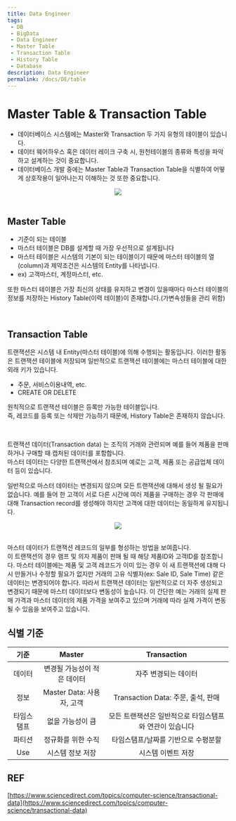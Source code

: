 ```yaml
---
title: Data Engineer
tags: 
 - DB
 - BigData
 - Data Engineer
 - Master Table
 - Transaction Table
 - History Table
 - Database
description: Data Engineer
permalink: /docs/DE/table
---
```


# Master Table & Transaction Table

- 데이터베이스 시스템에는 Master와 Transaction 두 가지 유형의 테이블이 있습니다.
- 데이터 웨어하우스 혹은 데이터 레이크 구축 시, 원천테이블의 종류와  특성을 파악하고 설계하는 것이 중요합니다.
- 데이터베이스 개발 중에는 Master Table과 Transaction Table을 식별하여 어떻게 상호작용이 일어나는지 이해하는 것 또한 중요합니다. 

<center><img src="https://metamug.com/article/images/differ-master-vs-transaction-table.svg"></center><br>


## Master Table

- 기준이 되는 테이블
- 마스터 테이블은 DB를 설계할 때 가장 우선적으로 설계됩니다 
- 마스터 테이블은 시스템의 기본이 되는 테이블이기 때문에 마스터 테이블의 열(column)과 제약조건은 시스템의 Entity를 나타냅니다.
- ex) 고객마스터, 계정마스터, etc.

또한 마스터 테이블은 가장 최신의 상태를 유지하고 변경이 있을때마다 마스터 테이블의 정보를 저장하는 History Table(이력 테이블)이 존재합니다.(가변속성들을 관리 위함)

<br>

## Transaction Table

트랜잭션은 시스템 내 Entity(마스터 테이블)에 의해 수행되는 활동입니다.
이러한 활동은 트랜잭션 테이블에 저장되며 일반적으로 트랜잭션 테이블에는 마스터 테이블에 대한 외래 키가 있습니다.

- 주문, 서비스이용내역, etc. 
- CREATE OR DELETE

원칙적으로 트랜잭션 테이블은 등록만 가능한 테이블입니다.<br> 
즉, 레코드를 등록 또는 삭제만 가능하기 때문에, History Table은 존재하지 않습니다.

<br>


트랜잭션 데이터(Transaction data) 는 조직의 거래와 관련되며 예를 들어 제품을 판매하거나 구매할 때 캡처된 데이터를 포함합니다.<br>마스터 데이터는 다양한 트랜잭션에서 참조되며 예로는 고객, 제품 또는 공급업체 데이터 등이 있습니다. 

일반적으로 마스터 데이터는 변경되지 않으며 모든 트랜잭션에 대해서 생성 될 필요가 없습니다. 예를 들어 한 고객이 서로 다른 시간에 여러 제품을 구매하는 경우 각 판매에 대해 Transaction record를 생성해야 하지만 고객에 대한 데이터는 동일하게 유지됩니다. 

<center><img src="https://ars.els-cdn.com/content/image/3-s2.0-B9780124055476000122-f12-01-9780124055476.jpg"></center><br>

마스터 데이터가 트랜잭션 레코드의 일부를 형성하는 방법을 보여줍니다.<br> 
이 트랜잭션의 경우 램프 및 의자 제품이 판매 될 때 해당 제품ID와 고객ID를 참조합니다. 마스터 테이블에는 제품 및 고객 레코드가 이미 있는 경우 이 새 트랜잭션에 대해 다시 만들거나 수정할 필요가 없지만 거래의 고유 식별자(ex: Sale ID, Sale Time) 같은 데이터는 변경되어야 합니다. 따라서 트랜잭션 데이터는 일반적으로 더 자주 생성되고 변경되기 때문에 마스터 데이터보다 변동성이 높습니다. 이 간단한 예는 거래의 실제 판매 가격과 마스터 데이터의 제품 가격을 보여주고 있으며 거래에 따라 실제 가격이 변동될 수 있음을 보여주고 있습니다.

## 식별 기준

|기준|Master|Transaction|
|:---:|:-------:|:----------:|
|데이터|변경될 가능성이 적은 데이터|자주 변경되는 데이터|
|정보|Master Data: 사용자, 고객|Transaction Data: 주문, 출석, 판매|
|타임스탬프| 없을 가능성이 큼|모든 트랜잭션은 일반적으로 타임스탬프와 연관이 있습니다|
|파티션|정규화를 위한 수직|타임스탬프/날짜를 기반으로 수평분할|
|Use| 시스템 정보 저장|시스템 이벤트 저장|



## REF

[https://www.sciencedirect.com/topics/computer-science/transactional-data](https://www.sciencedirect.com/topics/computer-science/transactional-data)